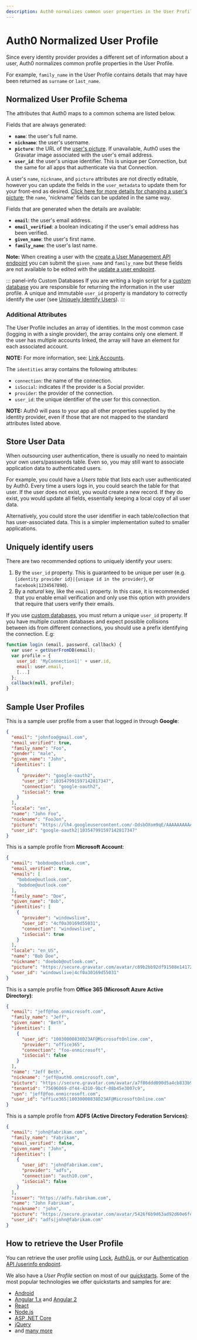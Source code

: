 ```yaml
---
description: Auth0 normalizes common user properties in the User Profile.
---
```


# Auth0 Normalized User Profile

Since every identity provider provides a different set of information about a user, Auth0 normalizes common profile properties in the User Profile. 

For example, `family_name` in the User Profile contains details that may have been returned as `surname` or `last_name`.

## Normalized User Profile Schema

The attributes that Auth0 maps to a common schema are listed below.

Fields that are always generated:

* **`name`**: the user's full name. 
* **`nickname`**: the user's username.
* **`picture`**: the URL of the [user's picture](/user-profile/user-picture). If unavailable, Auth0 uses the Gravatar image associated with the user's email address. 
* **`user_id`**: the user's unique identifier. This is unique per Connection, but the same for all apps that authenticate via that Connection.

A user's `name`, `nickname`, and `picture` attributes are not directly editable, however you can update the fields in the `user_metadata` to update them for your front-end as desired. [Click here for more details for changing a user's picture](/user-profile/user-picture#change-a-user-s-picture); the `name`, 'nickname' fields can be updated in the same way.

Fields that are generated when the details are available:

* **`email`**: the user's email address.
* **`email_verified`**: a boolean indicating if the user's email address has been verified.
* **`given_name`**: the user's first name.
* **`family_name`**: the user's last name.

**Note:** When creating a user with the [create a User Management API endpoint](/api/management/v2#!/Users/post_users) you can submit the `given_name` and `family_name` but these fields are not available to be edited with the [update a user endpoint](/api/management/v2#!/Users/patch_users_by_id).

::: panel-info Custom Databases 
If you are writing a login script for a [custom database](/connections/database/mysql) you are responsible for returning the information in the user profile. A unique and immutable `user_id` property is mandatory to correctly identify the user (see [Uniquely Identify Users](#uniquely-identify-users)). 
:::

### Additional Attributes

The User Profile includes an array of identities. In the most common case (logging in with a single provider), the array contains only one element. If the user has multiple accounts linked, the array will have an element for each associated account. 

**NOTE:** For more information, see: [Link Accounts](/link-accounts).

The `identities` array contains the following attributes:

* `connection`: the name of the connection.
* `isSocial`: indicates if the provider is a Social provider.
* `provider`: the provider of the connection.
* `user_id`: the unique identifier of the user for this connection.

**NOTE:** Auth0 will pass to your app all other properties supplied by the identity provider, even if those that are not mapped to the standard attributes listed above.

## Store User Data

When outsourcing user authentication, there is usually no need to maintain your own users/passwords table. Even so, you may still want to associate application data to authenticated users.

For example, you could have a *Users table* that lists each user authenticated by Auth0. Every time a users logs in, you could search the table for that user. If the user does not exist, you would create a new record. If they do exist, you would update all fields, essentially keeping a local copy of all user data.

Alternatively, you could store the user identifier in each table/collection that has user-associated data. This is a simpler implementation suited to smaller applications.

## Uniquely identify users

There are two recommended options to uniquely identify your users:

1. By the `user_id` property. This is guaranteed to be unique per user (e.g. `{identity provider id}|{unique id in the provider}`, or `facebook|1234567890`).
2. By a *natural* key, like the `email` property. In this case, it is recommended that you enable email verification and only use this option with providers that require that users verify their emails.

If you use [custom databases](/connections/database/mysql), you must return a unique `user_id` property. If you have multiple custom databases and expect possible collisions between ids from different connections, you should use a prefix identifying the connection. E.g:

```javascript
function login (email, password, callback) {
  var user = getUserFromDB(email);
  var profile = {
    user_id: 'MyConnection1|' + user.id,
    email: user.email,
    [...]
  };
  callback(null, profile);
}
```

## Sample User Profiles

This is a sample user profile from a user that logged in through **Google**:

```json
{
  "email": "johnfoo@gmail.com",
  "email_verified": true,
  "family_name": "Foo",
  "gender": "male",
  "given_name": "John",
  "identities": [
    {
      "provider": "google-oauth2",
      "user_id": "103547991597142817347",
      "connection": "google-oauth2",
      "isSocial": true
    }
  ],
  "locale": "en",
  "name": "John Foo",
  "nickname": "FooJon",
  "picture": "https://lh4.googleusercontent.com/-OdsbOXom9qE/AAAAAAAAAAI/AAAAAAAAADU/_j8SzYTOJ4I/photo.jpg",
  "user_id": "google-oauth2|103547991597142817347"
}
```

This is a sample profile from **Microsoft Account**:

```json
{
  "email": "bobdoe@outlook.com",
  "email_verified": true,
  "emails": [
    "bobdoe@outlook.com",
    "bobdoe@outlook.com"
  ],
  "family_name": "Doe",
  "given_name": "Bob",
  "identities": [
    {
      "provider": "windowslive",
      "user_id": "4cf0a30169d55031",
      "connection": "windowslive",
      "isSocial": true
    }
  ],
  "locale": "en_US",
  "name": "Bob Doe",
  "nickname": "doebob@outlook.com",
  "picture": "https://secure.gravatar.com/avatar/c89b2bb92df91508e14172097a5e17da?s=480&r=pg&d=https%3A%2F%2Fssl.gstatic.com%2Fs2%2Fprofiles%2Fimages%2Fsilhouette80.png",
  "user_id": "windowslive|4cf0a30169d55031"
}
```

This is a sample profile from **Office 365 (Microsoft Azure Active Directory)**:

```json
{
  "email": "jeff@foo.onmicrosoft.com",
  "family_name": "Jeff",
  "given_name": "Beth",
  "identities": [
    {
      "user_id": "10030000838D23AF@MicrosoftOnline.com",
      "provider": "office365",
      "connection": "foo-onmicrosoft",
      "isSocial": false
    }
  ],
  "name": "Jeff Beth",
  "nickname": "jeff@auth0.onmicrosoft.com",
  "picture": "https://secure.gravatar.com/avatar/a7f86ddd090d5a4cb833b97baab2aca1?s=480&r=pg&d=https%3A%2F%2Fssl.gstatic.com%2Fs2%2Fprofiles%2Fimages%2Fsilhouette80.png",
  "tenantid": "75696069-df44-4310-9bcf-08b45e3007c9",
  "upn": "jeff@foo.onmicrosoft.com",
  "user_id": "office365|10030000838D23AF@MicrosoftOnline.com"
}
```

This is a sample profile from **ADFS (Active Directory Federation Services)**:

```json
{
  "email": "john@fabrikam.com",
  "family_name": "Fabrikam",
  "email_verified": false,
  "given_name": "John",
  "identities": [
    {
      "user_id": "john@fabrikam.com",
      "provider": "adfs",
      "connection": "auth10.com",
      "isSocial": false
    }
  ],
  "issuer": "https://adfs.fabrikam.com",
  "name": "John Fabrikam",
  "nickname": "john",
  "picture": "https://secure.gravatar.com/avatar/5426f6b9d63ad92d60e6fe9fdf83aa21?s=480&r=pg&d=https%3A%2F%2Fssl.gstatic.com%2Fs2%2Fprofiles%2Fimages%2Fsilhouette80.png",
  "user_id": "adfs|john@fabrikam.com"
}
```

## How to retrieve the User Profile

You can retrieve the user profile using [Lock](/libraries/lock/v10/api#getuserinfo-), [Auth0.js](/libraries/auth0js#user-management), or our [Authentication API /userinfo endpoint](/api/authentication#get-user-info).

We also have a _User Profile_ section on most of our [quickstarts](/quickstarts). Some of the most popular technologies we offer quickstarts and samples for are:
- [Android](/quickstart/native/android/04-user-profile)
- [Angular 1.x](/quickstart/spa/angularjs/04-user-profile) and [Angular 2](/quickstart/spa/angular2/04-user-profile)
- [React](/quickstart/spa/react/04-user-profile)
- [Node.js](/quickstart/webapp/nodejs/04-user-profile)
- [ASP .NET Core](/quickstart/webapp/aspnet-core/05-user-profile)
- [jQuery](/quickstart/spa/jquery/04-user-profile)
- and [many more](/quickstarts)
